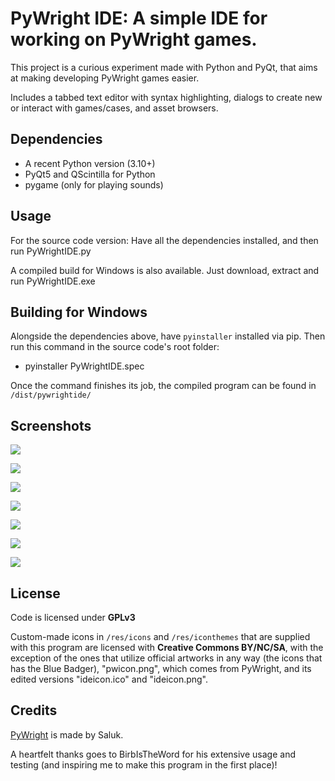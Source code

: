 # PyWright IDE: A simple IDE for working on PyWright games.

This project is a curious experiment made with Python and PyQt, that aims at making developing PyWright games easier.

Includes a tabbed text editor with syntax highlighting, dialogs to create new or interact with games/cases, and asset browsers.

## Dependencies

* A recent Python version (3.10+)
* PyQt5 and QScintilla for Python
* pygame (only for playing sounds)

## Usage

For the source code version: Have all the dependencies installed, and then run PyWrightIDE.py

A compiled build for Windows is also available. Just download, extract and run PyWrightIDE.exe

## Building for Windows

Alongside the dependencies above, have `pyinstaller` installed via pip. Then run this command in the source code's root folder:

* pyinstaller PyWrightIDE.spec

Once the command finishes its job, the compiled program can be found in `/dist/pywrightide/`

## Screenshots

![](https://i.imgur.com/XCYcBp3.png)

![](https://i.imgur.com/VyueNQz.png)

![](https://i.imgur.com/VUD7SMR.png)

![](https://i.imgur.com/4IRJ4aN.png)

![](https://i.imgur.com/dqTJIcA.png)

![](https://i.imgur.com/iPlTSUr.png)

![](https://i.imgur.com/C5tQJCE.png)

## License

Code is licensed under **GPLv3**

Custom-made icons in `/res/icons` and `/res/iconthemes` that are supplied with this program are licensed with **Creative Commons BY/NC/SA**, with the exception of the ones that utilize official artworks in any way
(the icons that has the Blue Badger), "pwicon.png", which comes from PyWright, and its edited versions "ideicon.ico" and "ideicon.png".

## Credits

[PyWright](http://pywright.dawnsoft.org/) is made by Saluk.

A heartfelt thanks goes to BirbIsTheWord for his extensive usage and testing (and inspiring me to make this program in the first place)!